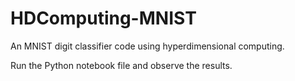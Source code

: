 # HDComputing-MNIST
An MNIST digit classifier code using hyperdimensional computing.

Run the Python notebook file and observe the results.
